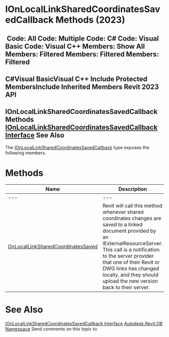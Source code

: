 # IOnLocalLinkSharedCoordinatesSavedCallback Methods (2023)

﻿
 Code: All Code: Multiple Code: C# Code: Visual Basic Code: Visual C++  Members: Show All Members: Filtered Members: Filtered Members: Filtered   
---  
C#Visual BasicVisual C++
Include Protected MembersInclude Inherited Members
Revit 2023 API  
---  
IOnLocalLinkSharedCoordinatesSavedCallback Methods  
[IOnLocalLinkSharedCoordinatesSavedCallback Interface](b6b41945-2aa8-0089-c05b-87aaf3d6fd42.md "IOnLocalLinkSharedCoordinatesSavedCallback Interface") See Also  
---  
The [IOnLocalLinkSharedCoordinatesSavedCallback](b6b41945-2aa8-0089-c05b-87aaf3d6fd42.md "IOnLocalLinkSharedCoordinatesSavedCallback Interface") type exposes the following members.
# Methods
| Name | Description |
| --- | --- |
| --- | --- | --- |
| [OnLocalLinkSharedCoordinatesSaved](73b54d32-6cf5-fe6c-4b7c-9b5367907b96.md "OnLocalLinkSharedCoordinatesSaved Method") | Revit will call this method whenever shared coordinates changes are saved to a linked document provided by an IExternalResourceServer. This call is a notification to the server provider that one of their Revit or DWG links has changed locally, and they should upload the new version back to their server. |

# See Also
[IOnLocalLinkSharedCoordinatesSavedCallback Interface](b6b41945-2aa8-0089-c05b-87aaf3d6fd42.md "IOnLocalLinkSharedCoordinatesSavedCallback Interface")
[Autodesk.Revit.DB Namespace](87546ba7-461b-c646-cbb1-2cb8f5bff8b2.md "Autodesk.Revit.DB Namespace")
Send comments on this topic to 